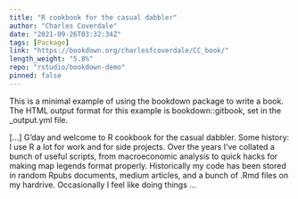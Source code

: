 ```yaml
---
title: "R cookbook for the casual dabbler"
author: "Charles Coverdale"
date: "2021-09-26T03:32:34Z"
tags: [Package]
link: "https://bookdown.org/charlesfcoverdale/CC_book/"
length_weight: "5.8%"
repo: "rstudio/bookdown-demo"
pinned: false
---
```


<p>This is a minimal example of using the bookdown package to write a book.
The HTML output format for this example is bookdown::gitbook,
set in the _output.yml file.</p> [...] G’day and welcome to R cookbook for the casual dabbler. Some history: I use R a lot for work and for side projects. Over the years I’ve collated a bunch of useful scripts, from macroeconomic analysis to quick hacks for making map legends format properly. Historically my code has been stored in random Rpubs documents, medium articles, and a bunch of .Rmd files on my hardrive. Occasionally I feel like doing things ...
